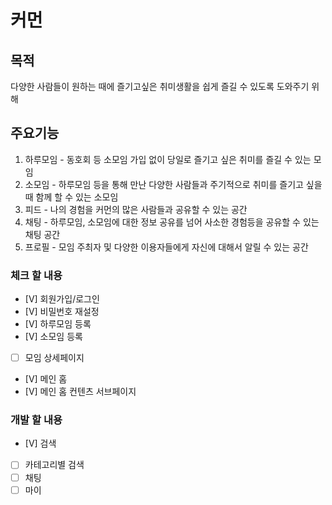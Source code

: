 # 커먼

## 목적
다양한 사람들이 원하는 때에 즐기고싶은 취미생활을 쉽게 즐길 수 있도록 도와주기 위해

## 주요기능
1. 하루모임 - 동호회 등 소모임 가입 없이 당일로 즐기고 싶은 취미를 즐길 수 있는 모임
2. 소모임 - 하루모임 등을 통해 만난 다양한 사람들과 주기적으로 취미를 즐기고 싶을 때 함께 할 수 있는 소모임
3. 피드 - 나의 경험을 커먼의 많은 사람들과 공유할 수 있는 공간
4. 채팅 - 하루모임, 소모임에 대한 정보 공유를 넘어 사소한 경험등을 공유할 수 있는 채팅 공간
5. 프로필 - 모임 주최자 및 다양한 이용자들에게 자신에 대해서 알릴 수 있는 공간

### 체크 할 내용
- [V] 회원가입/로그인
- [V] 비밀번호 재설정
- [V] 하루모임 등록
- [V] 소모임 등록
- [ ] 모임 상세페이지
- [V] 메인 홈
- [V] 메인 홈 컨텐츠 서브페이지

### 개발 할 내용
- [V] 검색
- [ ] 카테고리별 검색
- [ ] 채팅
- [ ] 마이